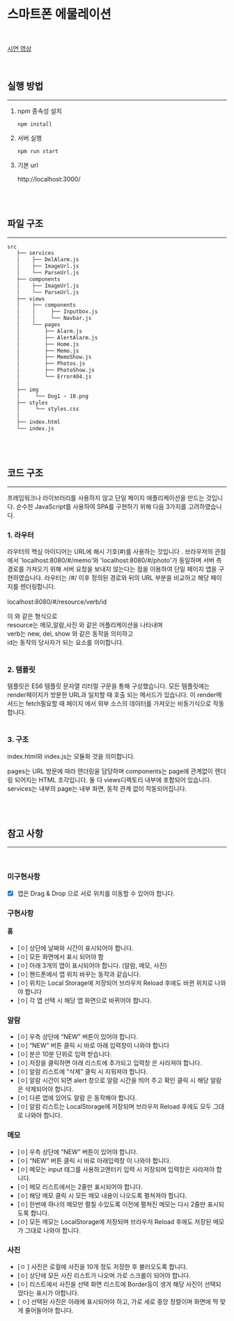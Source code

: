 # 스마트폰 에물레이션

<br/>

[ 시연 영상](https://drive.google.com/file/d/1q-NbsRpTOLqtDVsrOOJkch3QKcohj0R1/view?usp=sharing)

<br/>



## 실행 방법
--- 


1. npm 종속성 설치
    ```
    npm install
    ```
2. 서버 실행
    ```
    npm run start
    ```
0. 기본 url

    http://localhost:3000/

<br/>
<br/>

## 파일 구조
---
```bash
src
   ├── services
   │    ├── DelAlarm.js
   │    ├── ImageUrl.js
   │    └── ParseUrl.js
   ├── components        
   │    ├── ImageUrl.js
   │    └── ParseUrl.js
   ├── views
   │    ├── components
   │    │     ├── Inputbox.js
   │    │     └── Navbar.js
   │    └── pages
   │        ├── Alarm.js
   │        ├── AlertAlarm.js
   │        ├── Home.js
   │        ├── Memo.js
   │        ├── MemoShow.js
   │        ├── Photos.js
   │        ├── PhotoShow.js
   │        └── Error404.js
   │    
   ├── img
   │     └── Dog1 ~ 10.png
   ├── styles
   │     └── styles.css
   │
   ├── index.html
   └── index.js

``` 
<br/>
<br/>

## 코드 구조
---

프레임워크나 라이브러리를 사용하지 않고 단일 페이지 애플리케이션을 만드는 것입니다. 순수한 JavaScript를 사용하여 SPA를 구현하기 위해 다음 3가지를 고려하였습니다.
### 1. 라우터
라우터의 핵심 아이디어는 URL에 해시 기호(#)를 사용하는 것입니다 . 
브라우저의 관점에서 'localhost:8080/#/memo'와 'localhost:8080/#/photo'가 동일하며 서버 측 경로를 가져오기 위해 서버 요청을 보내지 않는다는 점을 이용하여 단일 페이지 앱을 구현하였습니다. 라우터는 /#/ 이후 정의된 경로와 뒤의 URL 부분을 비교하고 해당 페이지를 렌더링합니다.
<br/>
<br/>
localhost:8080/#/resource/verb/id

이 와 같은 형식으로<br/>
resource는 메모,알람,사진 와 같은 어플리케이션을 나타내며 <br/>
verb는 new, del, show 와 같은 동작을 의미하고 <br/>
id는 동작의 당사자가 되는 요소를 의미합니다.
<br/>
<br/>
### 2. 템플릿
템플릿은 ES6 템플릿 문자열 리터럴 구문을 통해 구성했습니다. 모든 템플릿에는 render페이지가 방문한 URL과 일치할 때 호출 되는 메서드가 있습니다. 이 render메서드는 fetch필요할 때 페이지 에서 외부 소스의 데이터를 가져오는 비동기식으로 작동합니다.
<br/>
<br/>
### 3. 구조
index.html와 index.js는 모듈화 것을 의미합니다.

pages는 URL 방문에 따라 렌더링을 담당하며 components는 page에 관계없이 렌더링 되어지는 HTML 조각입니다. 둘 다 views디렉토리 내부에 포함되어 있습니다.<br/>
services는 내부의 page는 내부 화면, 동작 관계 없이 작동되어집니다.

<br/>
<br/>


## 참고 사항
--- 

<br/>

### 미구현사항 

- [x] 앱은 Drag & Drop 으로 서로 위치를 이동할 수 있어야 합니다.

### 구현사항 


#### 홈

- [ㅇ] 상단에 날짜와 시간이 표시되어야 합니다.
- [ㅇ] 모든 화면에서 표시 되어야 함
- [ㅇ] 아래 3개의 앱이 표시되어야 합니다. (알람, 메모, 사진)
- [ㅇ] 핸드폰에서 앱 위치 바꾸는 동작과 같습니다.
- [ㅇ] 위치는 Local Storage에 저장되어 브라우저 Reload 후에도 바뀐 위치로 나와야 합니다
- [ㅇ] 각 앱 선택 시 해당 앱 화면으로 바뀌어야 합니다.

### 알람

- [ㅇ] 우측 상단에 “NEW” 버튼이 있어야 합니다. 
- [ㅇ] “NEW” 버튼 클릭 시 바로 아래 입력창이 나와야 합니다
- [ㅇ] 분은 10분 단위로 입력 받습니다. 
- [ㅇ] 저장을 클릭하면 아래 리스트에 추가되고 입력창 은 사라져야 합니다. 
- [ㅇ] 알람 리스트에 “삭제” 클릭 시 지워져야 합니다.
- [ㅇ] 알람 시간이 되면 alert 창으로 알람 시간을 띄어 주고 확인 클릭 시 해당 알람은 삭제되어야 합니다.
- [ㅇ] 다른 앱에 있어도 알람 은 동작해야 합니다.
- [ㅇ] 알람 리스트는 LocalStorage에 저장되며 브라우저 Reload 후에도 모두 그대로 나와야 합니다.



### 메모

- [ㅇ] 우측 상단에 “NEW” 버튼이 있어야 합니다.
- [ㅇ] “NEW” 버튼 클릭 시 바로 아래입력창 이 나와야 합니다.
- [ㅇ] 메모는 input 태그를 사용하고엔터키 입력 시 저장되며 입력창은 사라져야 합니다.
- [ㅇ] 메모 리스트에서는 2줄만 표시되어야 합니다.
- [ㅇ] 해당 메모 클릭 시 모든 메모 내용이 나오도록 펼쳐져야 합니다.
- [ㅇ] 한번에 하나의 메모만 펼칠 수있도록 이전에 펼쳐진 메모는 다시 2줄만 표시되도록 합니다.
- [ㅇ] 모든 메모는 LocalStorage에 저장되며 브라우저 Reload 후에도 저장된 메모가 그대로 나와야 합니다.

### 사진

- [ㅇ ] 사진은 로컬에 사진을 10개 정도 저장한 후 불러오도록 합니다.
- [ㅇ] 상단에 모든 사진 리스트가 나오며 가로 스크롤이 되어야 합니다.
- [ㅇ] 리스트에서 사진을 선택 화면 리스트에 Border등이 생겨 해당 사진이 선택되었다는 표시가 야합니다.
- [ ㅇ] 선택된 사진은 아래에 표시되어야 하고, 가로 세로 중앙 정렬이며 화면에 딱 맞게 줄어들어야 합니다.

